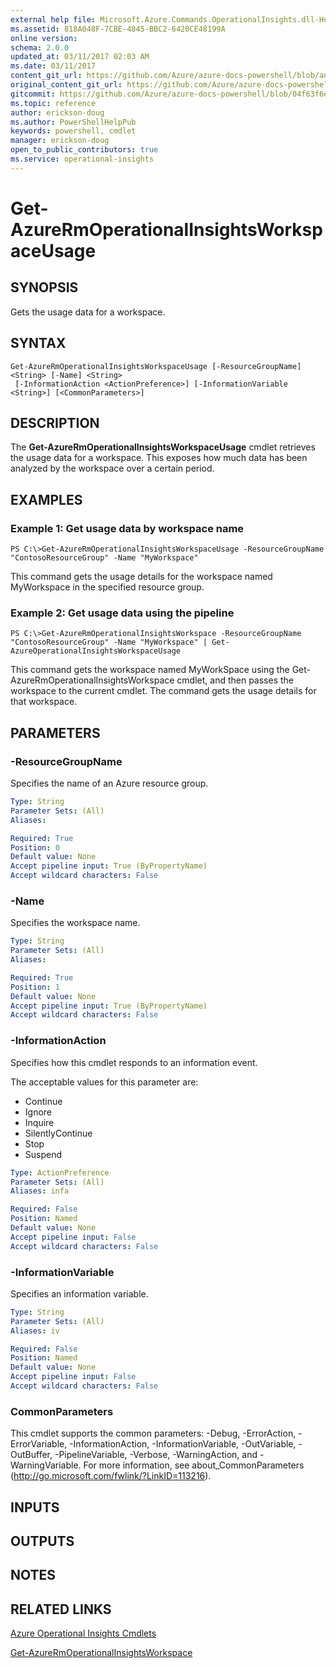 ```yaml
---
external help file: Microsoft.Azure.Commands.OperationalInsights.dll-Help.xml
ms.assetid: 818A048F-7CBE-4845-BBC2-6420CE48199A
online version:
schema: 2.0.0
updated_at: 03/11/2017 02:03 AM
ms.date: 03/11/2017
content_git_url: https://github.com/Azure/azure-docs-powershell/blob/anne2017/azureps-cmdlets-docs/ResourceManager/AzureRM.OperationalInsights/v2.7.0/Get-AzureRmOperationalInsightsWorkspaceUsage.md
original_content_git_url: https://github.com/Azure/azure-docs-powershell/blob/anne2017/azureps-cmdlets-docs/ResourceManager/AzureRM.OperationalInsights/v2.7.0/Get-AzureRmOperationalInsightsWorkspaceUsage.md
gitcommit: https://github.com/Azure/azure-docs-powershell/blob/04f63f6e685743ace2c57eb157574e34e8610b1c
ms.topic: reference
author: erickson-doug
ms.author: PowerShellHelpPub
keywords: powershell, cmdlet
manager: erickson-doug
open_to_public_contributors: true
ms.service: operational-insights
---
```


# Get-AzureRmOperationalInsightsWorkspaceUsage

## SYNOPSIS
Gets the usage data for a workspace.

## SYNTAX

```
Get-AzureRmOperationalInsightsWorkspaceUsage [-ResourceGroupName] <String> [-Name] <String>
 [-InformationAction <ActionPreference>] [-InformationVariable <String>] [<CommonParameters>]
```

## DESCRIPTION
The **Get-AzureRmOperationalInsightsWorkspaceUsage** cmdlet retrieves the usage data for a workspace.
This exposes how much data has been analyzed by the workspace over a certain period.

## EXAMPLES

### Example 1: Get usage data by workspace name
```
PS C:\>Get-AzureRmOperationalInsightsWorkspaceUsage -ResourceGroupName "ContosoResourceGroup" -Name "MyWorkspace"
```

This command gets the usage details for the workspace named MyWorkspace in the specified resource group.

### Example 2: Get usage data using the pipeline
```
PS C:\>Get-AzureRmOperationalInsightsWorkspace -ResourceGroupName "ContosoResourceGroup" -Name "MyWorkspace" | Get-AzureOperationalInsightsWorkspaceUsage
```

This command gets the workspace named MyWorkSpace using the Get-AzureRmOperationalInsightsWorkspace cmdlet, and then passes the workspace to the current cmdlet.
The command gets the usage details for that workspace.

## PARAMETERS

### -ResourceGroupName
Specifies the name of an Azure resource group.

```yaml
Type: String
Parameter Sets: (All)
Aliases: 

Required: True
Position: 0
Default value: None
Accept pipeline input: True (ByPropertyName)
Accept wildcard characters: False
```

### -Name
Specifies the workspace name.

```yaml
Type: String
Parameter Sets: (All)
Aliases: 

Required: True
Position: 1
Default value: None
Accept pipeline input: True (ByPropertyName)
Accept wildcard characters: False
```

### -InformationAction
Specifies how this cmdlet responds to an information event.

The acceptable values for this parameter are:

- Continue
- Ignore
- Inquire
- SilentlyContinue
- Stop
- Suspend

```yaml
Type: ActionPreference
Parameter Sets: (All)
Aliases: infa

Required: False
Position: Named
Default value: None
Accept pipeline input: False
Accept wildcard characters: False
```

### -InformationVariable
Specifies an information variable.

```yaml
Type: String
Parameter Sets: (All)
Aliases: iv

Required: False
Position: Named
Default value: None
Accept pipeline input: False
Accept wildcard characters: False
```

### CommonParameters
This cmdlet supports the common parameters: -Debug, -ErrorAction, -ErrorVariable, -InformationAction, -InformationVariable, -OutVariable, -OutBuffer, -PipelineVariable, -Verbose, -WarningAction, and -WarningVariable. For more information, see about_CommonParameters (http://go.microsoft.com/fwlink/?LinkID=113216).

## INPUTS

## OUTPUTS

## NOTES

## RELATED LINKS

[Azure Operational Insights Cmdlets](./AzureRM.OperationalInsights.md)

[Get-AzureRmOperationalInsightsWorkspace](./Get-AzureRmOperationalInsightsWorkspace.md)


